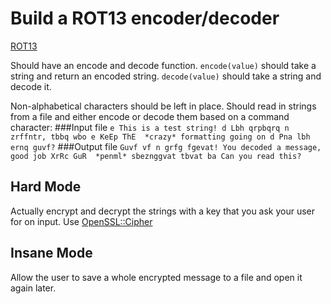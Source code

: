 # Build a ROT13 encoder/decoder
[ROT13](https://en.wikipedia.org/wiki/ROT13)

Should have an encode and decode function.
`encode(value)` should take a string and return an encoded string.
`decode(value)` should take a string and decode it.

Non-alphabetical characters should be left in place.
Should read in strings from a file and either encode or decode them based on a command character:
###Input file
`
e This is a test string!
d Lbh qrpbqrq n zrffntr, tbbq wbo
e KeEp ThE  *crazy* formatting going on
d Pna lbh ernq guvf?
`
###Output file
`
Guvf vf n grfg fgevat!
You decoded a message, good job
XrRc GuR  *penml* sbeznggvat tbvat ba
Can you read this?
`

## Hard Mode
Actually encrypt and decrypt the strings with a key that you ask your user for on input. Use [OpenSSL::Cipher](http://ruby-doc.org/stdlib-2.2.2/libdoc/openssl/rdoc/OpenSSL/Cipher.html#method-c-new)

## Insane Mode
Allow the user to save a whole encrypted message to a file and open it again later.
